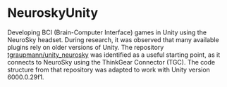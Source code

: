 # NeuroskyUnity
Developing BCI (Brain-Computer Interface) games in Unity using the NeuroSky headset. During research, it was observed that many available plugins rely on older versions of Unity. The repository [tgraupmann/unity_neurosky](https://github.com/tgraupmann/unity_neurosky.git) was identified as a useful starting point, as it connects to NeuroSky using the ThinkGear Connector (TGC). The code structure from that repository was adapted to work with Unity version 6000.0.29f1.
